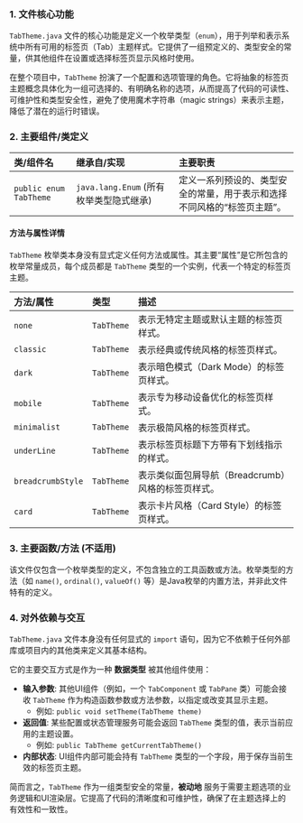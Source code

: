 ### 1. 文件核心功能
`TabTheme.java` 文件的核心功能是定义一个枚举类型（`enum`），用于列举和表示系统中所有可用的标签页（Tab）主题样式。它提供了一组预定义的、类型安全的常量，供其他组件在设置或选择标签页显示风格时使用。

在整个项目中，`TabTheme` 扮演了一个配置和选项管理的角色。它将抽象的标签页主题概念具体化为一组可选择的、有明确名称的选项，从而提高了代码的可读性、可维护性和类型安全性，避免了使用魔术字符串（magic strings）来表示主题，降低了潜在的运行时错误。

### 2. 主要组件/类定义

| 类/组件名 | 继承自/实现 | 主要职责 |
| :--- | :--- | :--- |
| `public enum TabTheme` | `java.lang.Enum` (所有枚举类型隐式继承) | 定义一系列预设的、类型安全的常量，用于表示和选择不同风格的“标签页主题”。 |

#### 方法与属性详情
`TabTheme` 枚举类本身没有显式定义任何方法或属性。其主要“属性”是它所包含的枚举常量成员，每个成员都是 `TabTheme` 类型的一个实例，代表一个特定的标签页主题。

| 方法/属性 | 类型 | 描述 |
| :--- | :--- | :--- |
| `none` | `TabTheme` | 表示无特定主题或默认主题的标签页样式。 |
| `classic` | `TabTheme` | 表示经典或传统风格的标签页样式。 |
| `dark` | `TabTheme` | 表示暗色模式（Dark Mode）的标签页样式。 |
| `mobile` | `TabTheme` | 表示专为移动设备优化的标签页样式。 |
| `minimalist` | `TabTheme` | 表示极简风格的标签页样式。 |
| `underLine` | `TabTheme` | 表示标签页标题下方带有下划线指示的样式。 |
| `breadcrumbStyle` | `TabTheme` | 表示类似面包屑导航（Breadcrumb）风格的标签页样式。 |
| `card` | `TabTheme` | 表示卡片风格（Card Style）的标签页样式。 |

### 3. 主要函数/方法 (不适用)
该文件仅包含一个枚举类型的定义，不包含独立的工具函数或方法。枚举类型的方法（如 `name()`, `ordinal()`, `valueOf()` 等）是Java枚举的内置方法，并非此文件特有的定义。

### 4. 对外依赖与交互
`TabTheme.java` 文件本身没有任何显式的 `import` 语句，因为它不依赖于任何外部库或项目内的其他类来定义其基本结构。

它的主要交互方式是作为一种 **数据类型** 被其他组件使用：
*   **输入参数**: 其他UI组件（例如，一个 `TabComponent` 或 `TabPane` 类）可能会接收 `TabTheme` 作为构造函数参数或方法参数，以指定或改变其显示主题。
    *   例如: `public void setTheme(TabTheme theme)`
*   **返回值**: 某些配置或状态管理服务可能会返回 `TabTheme` 类型的值，表示当前应用的主题设置。
    *   例如: `public TabTheme getCurrentTabTheme()`
*   **内部状态**: UI组件内部可能会持有 `TabTheme` 类型的一个字段，用于保存当前生效的标签页主题。

简而言之，`TabTheme` 作为一组类型安全的常量，**被动地** 服务于需要主题选项的业务逻辑和UI渲染层。它提高了代码的清晰度和可维护性，确保了在主题选择上的有效性和一致性。

